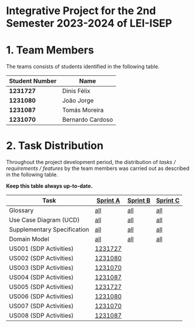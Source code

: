 # Integrative Project for the 2nd Semester 2023-2024 of LEI-ISEP

# 1. Team Members

The teams consists of students identified in the following table.

| Student Number | Name             |
|----------------|------------------|
| **1231727**    | Dinis Félix      |
| **1231080**    | João Jorge       |
| **1231087**    | Tomás Moreira    |
| **1231070**    | Bernardo Cardoso |

# 2. Task Distribution ###

Throughout the project development period, the distribution of _tasks / requirements / features_ by the team members
was carried out as described in the following table.

**Keep this table always up-to-date.**

| Task                        | [Sprint A](sprintA/Readme.md)                                                              | [Sprint B](sprintB/Readme.md)                                                              | [Sprint C](sprintC/Readme.md)                                                              |
|-----------------------------|--------------------------------------------------------------------------------------------|--------------------------------------------------------------------------------------------|--------------------------------------------------------------------------------------------|
| Glossary                    | [all](sprintA/global-artifacts/01.requirements-engineering/glossary.md)                    | [all](sprintB/global-artifacts/01.engineering-requirements/glossary.md)                    | [all](sprintC/global-artifacts/01.engineering-requirements/glossary.md)                    |
| Use Case Diagram (UCD)      | [all](sprintA/global-artifacts/01.requirements-engineering/use-case-diagram.md)            | [all](sprintB/global-artifacts/01.engineering-requirements/use-case-diagram.md)            | [all](sprintC/global-artifacts/01.engineering-requirements/use-case-diagram.md)            |
| Supplementary Specification | [all](sprintA/global-artifacts/01.requirements-engineering/supplementary-specification.md) | [all](sprintB/global-artifacts/01.engineering-requirements/supplementary-specification.md) | [all](sprintC/global-artifacts/01.engineering-requirements/supplementary-specification.md) |
| Domain Model                | [all](sprintA/global-artifacts/02.analysis/analysis.md)                                    | [all](sprintB/global-artifacts/02.analysis/analysis.md)                                    | [all](sprintC/global-artifacts/02.analysis/analysis.md)                                    |
| US001 (SDP Activities)      | [1231727](sprintA/us001/Readme.md)                                                         |                                                                                            |                                                                                            |
| US002 (SDP Activities)      | [1231080](sprintA/us001/Readme.md)                                                         |                                                                                            |                                                                                            |
| US003 (SDP Activities)      | [1231070](sprintA/us001/Readme.md)                                                         |                                                                                            |                                                                                            |
| US004 (SDP Activities)      | [1231087](sprintA/us001/Readme.md)                                                         |                                                                                            |                                                                                            |
| US005 (SDP Activities)      | [1231727](sprintA/us001/Readme.md)                                                         |                                                                                            |                                                                                            |
| US006 (SDP Activities)      | [1231080](sprintA/us006/Readme.md)                                                         |                                                                                            |                                                                                            |
| US007 (SDP Activities)      | [1231070](sprintA/us001/Readme.md)                                                         |                                                                                            |                                                                                            |
| US008 (SDP Activities)      | [1231087](sprintA/us001/Readme.md)                                                         |                                                                                            |                                                                                            |
